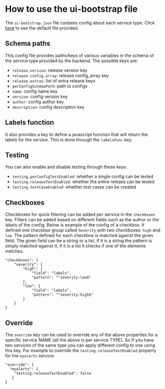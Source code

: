 # How to use the ui-bootstrap file

The `ui-bootstrap.json` file contains config about each service type. Click [here](/config/config-editor-ui/ui-bootstrap.json) to see the default file provided.

## Schema paths
This config file provides paths/keys of various variables in the schema of the service type provided by the backend. The possible keys are: 
- `release.version`: release version key
- `release.config_array`: release config_array key
- `release.extras`: list of extra release keys
- `perConfigSchemaPath`: path to configs
- `name`: config name key
- `version`: config version key
- `author`: config author key
- `description`: config description key

## Labels function
It also provides a key to define a javascript function that will return the labels for the service. This is done through the `labelsFunc` key. 

## Testing
You can also enable and disable testing through these keys:
- `testing.perConfigTestEnabled`: whether a single config can be tested
- `testing.releaseTestEnabled`: whether the entire release can be tested
- `testing.testCaseEnabled`: whether test cases can be created

## Checkboxes
Checkboxes for quick filtering can be added per service in the `checkboxes` key. Filters can be added based on different fields such as the author or the labels of the config. Below is example of the config of a checkbox. It defined one checkbox group called `Severity` with two checkboxes: `high` and `low`. The pattern defined for each checkbox is matched against the given field. The given field can be a string or a list, if it is a string the pattern is simply matched against it, if it is a list it checks if one of the elements matches. 
```
"checkboxes": {
    "severity": {
        "high": {
            "field": "labels",
            "pattern": "^severity:low$"
        },
        "low": {
            "field": "labels",
            "pattern": "^severity:high$"
        }
    }
}
```

## Override
The `override` key can be used to override any of the above properties for a specific service NAME (all the above is per service TYPE). So if you have two services of the same type you can apply different config to one using this key. For example to override the `testing.releaseTestEnabled` property for the `myalerts` service:
```
"override": {
  "myalerts": {
    "testing.releaseTestEnabled": false
   }
}
```




